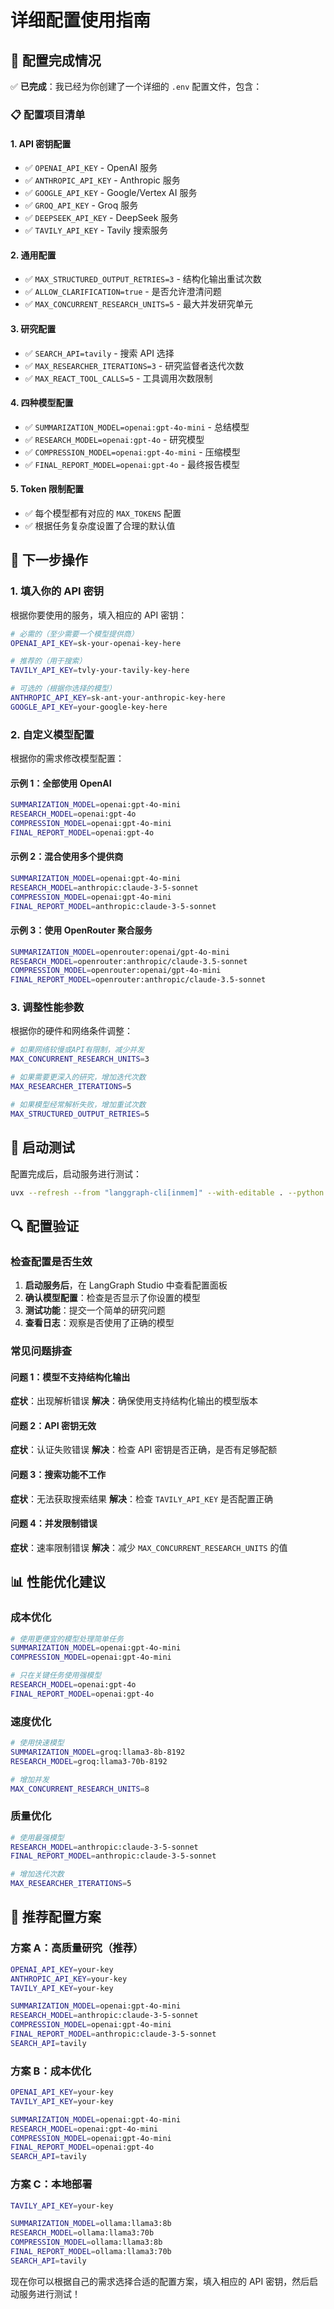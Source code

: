 # 详细配置使用指南

## 🎯 配置完成情况

✅ **已完成**：我已经为你创建了一个详细的 `.env` 配置文件，包含：

### 📋 配置项目清单

#### 1. API 密钥配置
- ✅ `OPENAI_API_KEY` - OpenAI 服务
- ✅ `ANTHROPIC_API_KEY` - Anthropic 服务  
- ✅ `GOOGLE_API_KEY` - Google/Vertex AI 服务
- ✅ `GROQ_API_KEY` - Groq 服务
- ✅ `DEEPSEEK_API_KEY` - DeepSeek 服务
- ✅ `TAVILY_API_KEY` - Tavily 搜索服务

#### 2. 通用配置
- ✅ `MAX_STRUCTURED_OUTPUT_RETRIES=3` - 结构化输出重试次数
- ✅ `ALLOW_CLARIFICATION=true` - 是否允许澄清问题
- ✅ `MAX_CONCURRENT_RESEARCH_UNITS=5` - 最大并发研究单元

#### 3. 研究配置
- ✅ `SEARCH_API=tavily` - 搜索 API 选择
- ✅ `MAX_RESEARCHER_ITERATIONS=3` - 研究监督者迭代次数
- ✅ `MAX_REACT_TOOL_CALLS=5` - 工具调用次数限制

#### 4. 四种模型配置
- ✅ `SUMMARIZATION_MODEL=openai:gpt-4o-mini` - 总结模型
- ✅ `RESEARCH_MODEL=openai:gpt-4o` - 研究模型
- ✅ `COMPRESSION_MODEL=openai:gpt-4o-mini` - 压缩模型
- ✅ `FINAL_REPORT_MODEL=openai:gpt-4o` - 最终报告模型

#### 5. Token 限制配置
- ✅ 每个模型都有对应的 `MAX_TOKENS` 配置
- ✅ 根据任务复杂度设置了合理的默认值

## 🔧 下一步操作

### 1. 填入你的 API 密钥

根据你要使用的服务，填入相应的 API 密钥：

```bash
# 必需的（至少需要一个模型提供商）
OPENAI_API_KEY=sk-your-openai-key-here

# 推荐的（用于搜索）
TAVILY_API_KEY=tvly-your-tavily-key-here

# 可选的（根据你选择的模型）
ANTHROPIC_API_KEY=sk-ant-your-anthropic-key-here
GOOGLE_API_KEY=your-google-key-here
```

### 2. 自定义模型配置

根据你的需求修改模型配置：

#### 示例 1：全部使用 OpenAI
```bash
SUMMARIZATION_MODEL=openai:gpt-4o-mini
RESEARCH_MODEL=openai:gpt-4o
COMPRESSION_MODEL=openai:gpt-4o-mini
FINAL_REPORT_MODEL=openai:gpt-4o
```

#### 示例 2：混合使用多个提供商
```bash
SUMMARIZATION_MODEL=openai:gpt-4o-mini
RESEARCH_MODEL=anthropic:claude-3-5-sonnet
COMPRESSION_MODEL=openai:gpt-4o-mini
FINAL_REPORT_MODEL=anthropic:claude-3-5-sonnet
```

#### 示例 3：使用 OpenRouter 聚合服务
```bash
SUMMARIZATION_MODEL=openrouter:openai/gpt-4o-mini
RESEARCH_MODEL=openrouter:anthropic/claude-3.5-sonnet
COMPRESSION_MODEL=openrouter:openai/gpt-4o-mini
FINAL_REPORT_MODEL=openrouter:anthropic/claude-3.5-sonnet
```

### 3. 调整性能参数

根据你的硬件和网络条件调整：

```bash
# 如果网络较慢或API有限制，减少并发
MAX_CONCURRENT_RESEARCH_UNITS=3

# 如果需要更深入的研究，增加迭代次数
MAX_RESEARCHER_ITERATIONS=5

# 如果模型经常解析失败，增加重试次数
MAX_STRUCTURED_OUTPUT_RETRIES=5
```

## 🚀 启动测试

配置完成后，启动服务进行测试：

```bash
uvx --refresh --from "langgraph-cli[inmem]" --with-editable . --python 3.11 langgraph dev --allow-blocking
```

## 🔍 配置验证

### 检查配置是否生效

1. **启动服务后**，在 LangGraph Studio 中查看配置面板
2. **确认模型配置**：检查是否显示了你设置的模型
3. **测试功能**：提交一个简单的研究问题
4. **查看日志**：观察是否使用了正确的模型

### 常见问题排查

#### 问题 1：模型不支持结构化输出
**症状**：出现解析错误
**解决**：确保使用支持结构化输出的模型版本

#### 问题 2：API 密钥无效
**症状**：认证失败错误
**解决**：检查 API 密钥是否正确，是否有足够配额

#### 问题 3：搜索功能不工作
**症状**：无法获取搜索结果
**解决**：检查 `TAVILY_API_KEY` 是否配置正确

#### 问题 4：并发限制错误
**症状**：速率限制错误
**解决**：减少 `MAX_CONCURRENT_RESEARCH_UNITS` 的值

## 📊 性能优化建议

### 成本优化
```bash
# 使用更便宜的模型处理简单任务
SUMMARIZATION_MODEL=openai:gpt-4o-mini
COMPRESSION_MODEL=openai:gpt-4o-mini

# 只在关键任务使用强模型
RESEARCH_MODEL=openai:gpt-4o
FINAL_REPORT_MODEL=openai:gpt-4o
```

### 速度优化
```bash
# 使用快速模型
SUMMARIZATION_MODEL=groq:llama3-8b-8192
RESEARCH_MODEL=groq:llama3-70b-8192

# 增加并发
MAX_CONCURRENT_RESEARCH_UNITS=8
```

### 质量优化
```bash
# 使用最强模型
RESEARCH_MODEL=anthropic:claude-3-5-sonnet
FINAL_REPORT_MODEL=anthropic:claude-3-5-sonnet

# 增加迭代次数
MAX_RESEARCHER_ITERATIONS=5
```

## 🎯 推荐配置方案

### 方案 A：高质量研究（推荐）
```bash
OPENAI_API_KEY=your-key
ANTHROPIC_API_KEY=your-key
TAVILY_API_KEY=your-key

SUMMARIZATION_MODEL=openai:gpt-4o-mini
RESEARCH_MODEL=anthropic:claude-3-5-sonnet
COMPRESSION_MODEL=openai:gpt-4o-mini
FINAL_REPORT_MODEL=anthropic:claude-3-5-sonnet
SEARCH_API=tavily
```

### 方案 B：成本优化
```bash
OPENAI_API_KEY=your-key
TAVILY_API_KEY=your-key

SUMMARIZATION_MODEL=openai:gpt-4o-mini
RESEARCH_MODEL=openai:gpt-4o-mini
COMPRESSION_MODEL=openai:gpt-4o-mini
FINAL_REPORT_MODEL=openai:gpt-4o
SEARCH_API=tavily
```

### 方案 C：本地部署
```bash
TAVILY_API_KEY=your-key

SUMMARIZATION_MODEL=ollama:llama3:8b
RESEARCH_MODEL=ollama:llama3:70b
COMPRESSION_MODEL=ollama:llama3:8b
FINAL_REPORT_MODEL=ollama:llama3:70b
SEARCH_API=tavily
```

现在你可以根据自己的需求选择合适的配置方案，填入相应的 API 密钥，然后启动服务进行测试！
